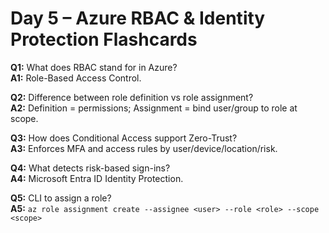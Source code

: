 # Day 5 – Azure RBAC & Identity Protection Flashcards

**Q1:** What does RBAC stand for in Azure?  
**A1:** Role-Based Access Control.

**Q2:** Difference between role definition vs role assignment?  
**A2:** Definition = permissions; Assignment = bind user/group to role at scope.

**Q3:** How does Conditional Access support Zero-Trust?  
**A3:** Enforces MFA and access rules by user/device/location/risk.

**Q4:** What detects risk-based sign-ins?  
**A4:** Microsoft Entra ID Identity Protection.

**Q5:** CLI to assign a role?  
**A5:** `az role assignment create --assignee <user> --role <role> --scope <scope>`
